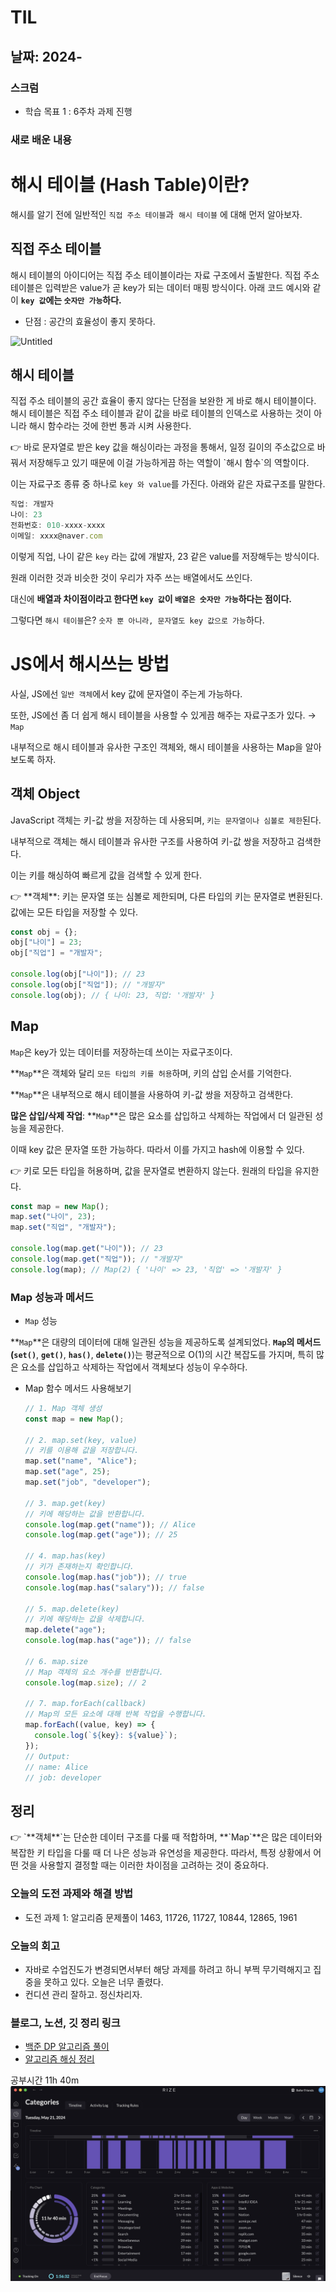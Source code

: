 # TIL

## 날짜: 2024-

### 스크럼

- 학습 목표 1 : 6주차 과제 진행

### 새로 배운 내용

# 해시 테이블 (Hash Table)이란?

해시를 알기 전에 일반적인 `직접 주소 테이블`과  `해시 테이블` 에 대해 먼저 알아보자.

## 직접 주소 테이블

해시 테이블의 아이디어는 직접 주소 테이블이라는 자료 구조에서 출발한다. 직접 주소 테이블은 입력받은 value가 곧 key가 되는 데이터 매핑 방식이다. 아래 코드 예시와 같이 **`key 값`에는 `숫자만 가능`하다.**

- 단점 : 공간의 효율성이 좋지 못하다.

![Untitled](https://prod-files-secure.s3.us-west-2.amazonaws.com/38552da6-340d-42c1-a9a1-b181ff331f03/2424c8d3-b206-4d53-8934-ff131ad3d255/Untitled.png)

## 해시 테이블

직접 주소 테이블의 공간 효율이 좋지 않다는 단점을 보완한 게 바로 해시 테이블이다. 해시 테이블은 직접 주소 테이블과 같이 값을 바로 테이블의 인덱스로 사용하는 것이 아니라 해시 함수라는 것에 한번 통과 시켜 사용한다.

<aside>
👉 바로 문자열로 받은 key 값을 해싱이라는 과정을 통해서, 일정 길이의 주소값으로 바꿔서 저장해두고 있기 때문에 이걸 가능하게끔 하는 역할이 `해시 함수`의 역할이다.

</aside>

이는 자료구조 종류 중 하나로 `key 와 value`를 가진다. 아래와 같은 자료구조를 말한다.

```jsx
직업: 개발자
나이: 23
전화번호: 010-xxxx-xxxx
이메일: xxxx@naver.com
```

이렇게 직업, 나이 같은 `key` 라는 값에 개발자, 23 같은 value를 저장해두는 방식이다.

원래 이러한 것과 비슷한 것이 우리가 자주 쓰는 배열에서도 쓰인다.

대신에 **배열과 차이점이라고 한다면 `key 값`이 `배열은 숫자만 가능`하다는 점이다.**

그렇다면 `해시 테이블`은? `숫자 뿐 아니라, 문자열도 key 값으로 가능`하다.

# JS에서 해시쓰는 방법

사실, JS에선 `일반 객체`에서 key 값에 문자열이 주는게 가능하다.

또한, JS에선 좀 더 쉽게 해시 테이블을 사용할 수 있게끔 해주는 자료구조가 있다. → `Map`

내부적으로 해시 테이블과 유사한 구조인 객체와, 해시 테이블을 사용하는 Map을 알아보도록 하자.

## 객체 Object

JavaScript 객체는 키-값 쌍을 저장하는 데 사용되며, `키는 문자열이나 심볼로 제한`된다.

내부적으로 객체는 해시 테이블과 유사한 구조를 사용하여 키-값 쌍을 저장하고 검색한다.

이는 키를 해싱하여 빠르게 값을 검색할 수 있게 한다.

<aside>
👉 **객체**: 키는 문자열 또는 심볼로 제한되며, 다른 타입의 키는 문자열로 변환된다. 값에는 모든 타입을 저장할 수 있다.

</aside>

```jsx
const obj = {};
obj["나이"] = 23;
obj["직업"] = "개발자";

console.log(obj["나이"]); // 23
console.log(obj["직업"]); // "개발자"
console.log(obj); // { 나이: 23, 직업: '개발자' }
```

## Map

`Map`은 key가 있는 데이터를 저장하는데 쓰이는 자료구조이다.

**`Map`**은 객체와 달리 `모든 타입의 키를 허용`하며, 키의 삽입 순서를 기억한다.

**`Map`**은 내부적으로 해시 테이블을 사용하여 키-값 쌍을 저장하고 검색한다.

**많은 삽입/삭제 작업**: **`Map`**은 많은 요소를 삽입하고 삭제하는 작업에서 더 일관된 성능을 제공한다.

이때 key 값은 문자열 또한 가능하다. 따라서 이를 가지고 hash에 이용할 수 있다.

<aside>
👉 키로 모든 타입을 허용하며, 값을 문자열로 변환하지 않는다. 원래의 타입을 유지한다.

</aside>

```jsx
const map = new Map();
map.set("나이", 23);
map.set("직업", "개발자");

console.log(map.get("나이")); // 23
console.log(map.get("직업")); // "개발자"
console.log(map); // Map(2) { '나이' => 23, '직업' => '개발자' }
```

### Map 성능과 메서드

- `Map` 성능

**`Map`**은 대량의 데이터에 대해 일관된 성능을 제공하도록 설계되었다. **`Map`**의 메서드(**`set()`**, **`get()`**, **`has()`**, **`delete()`**)는 평균적으로 O(1)의 시간 복잡도를 가지며, 특히 많은 요소를 삽입하고 삭제하는 작업에서 객체보다 성능이 우수하다.

- Map 함수 메서드 사용해보기

  ```jsx
  // 1. Map 객체 생성
  const map = new Map();

  // 2. map.set(key, value)
  // 키를 이용해 값을 저장합니다.
  map.set("name", "Alice");
  map.set("age", 25);
  map.set("job", "developer");

  // 3. map.get(key)
  // 키에 해당하는 값을 반환합니다.
  console.log(map.get("name")); // Alice
  console.log(map.get("age")); // 25

  // 4. map.has(key)
  // 키가 존재하는지 확인합니다.
  console.log(map.has("job")); // true
  console.log(map.has("salary")); // false

  // 5. map.delete(key)
  // 키에 해당하는 값을 삭제합니다.
  map.delete("age");
  console.log(map.has("age")); // false

  // 6. map.size
  // Map 객체의 요소 개수를 반환합니다.
  console.log(map.size); // 2

  // 7. map.forEach(callback)
  // Map의 모든 요소에 대해 반복 작업을 수행합니다.
  map.forEach((value, key) => {
    console.log(`${key}: ${value}`);
  });
  // Output:
  // name: Alice
  // job: developer
  ```

## 정리

<aside>
👉 `**객체**`는 단순한 데이터 구조를 다룰 때 적합하며, **`Map`**은 많은 데이터와 복잡한 키 타입을 다룰 때 더 나은 성능과 유연성을 제공한다. 따라서, 특정 상황에서 어떤 것을 사용할지 결정할 때는 이러한 차이점을 고려하는 것이 중요하다.

</aside>

### 오늘의 도전 과제와 해결 방법

- 도전 과제 1: 알고리즘 문제풀이
  1463, 11726, 11727, 10844, 12865, 1961

### 오늘의 회고

- 자바로 수업진도가 변경되면서부터 해당 과제를 하려고 하니 부쩍 무기력해지고 집중을 못하고 있다. 오늘은 너무 졸렸다.
- 컨디션 관리 잘하고. 정신차리자.

### 블로그, 노션, 깃 정리 링크

- [백준 DP 알고리즘 풀이](https://sen2y-portfolio.notion.site/6-c64c03b729804751ae3c4a65d2d94e53?pvs=4)
- [알고리즘 해싱 정리](https://goorm.notion.site/6-a42f8bade16048d286b17140f4b485a1?pvs=4)

공부시간 11h 40m
![공부시간](image-6.png)
